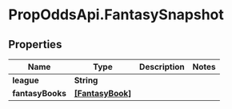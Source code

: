 # PropOddsApi.FantasySnapshot

## Properties

Name | Type | Description | Notes
------------ | ------------- | ------------- | -------------
**league** | **String** |  | 
**fantasyBooks** | [**[FantasyBook]**](FantasyBook.md) |  | 


